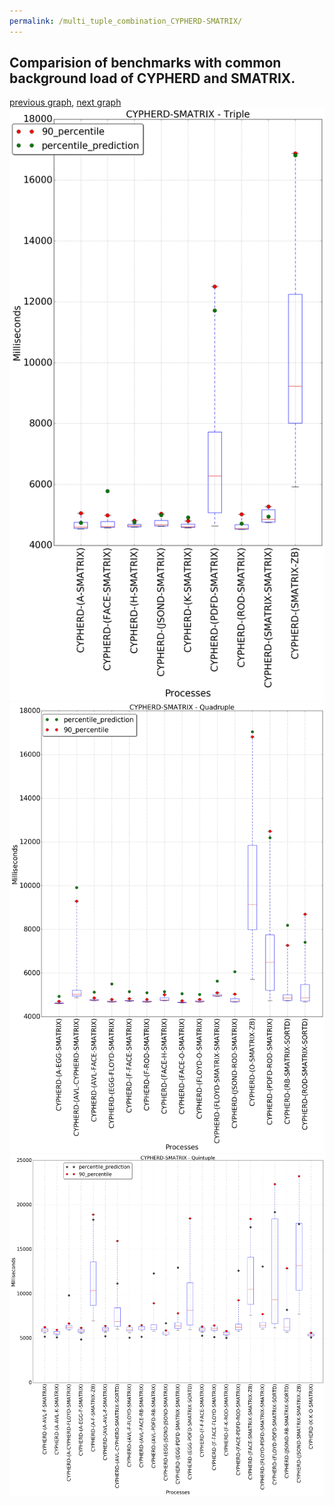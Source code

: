 ```yaml
---
permalink: /multi_tuple_combination_CYPHERD-SMATRIX/
---
```



## Comparision of benchmarks with common background load of CYPHERD and SMATRIX.

[previous graph](../multi_tuple_combination_CYPHERD-ROD/), [next graph](../multi_tuple_combination_CYPHERD-SORTD/)
![graph figure](./images/triple/CYPHERD/CYPHERD-SMATRIX_box.png)![graph figure](./images/quadruple/CYPHERD/CYPHERD-SMATRIX_box.png)![graph figure](./images/quintuple/CYPHERD/CYPHERD-SMATRIX_box.png)